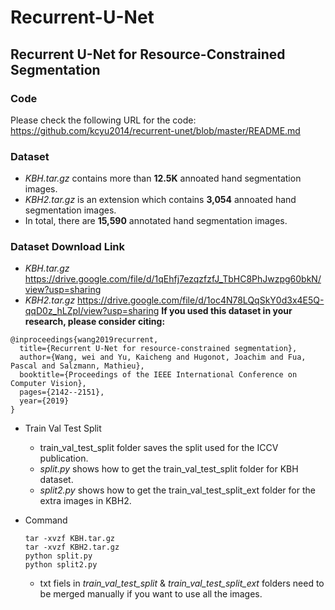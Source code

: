 # Recurrent-U-Net
## Recurrent U-Net for Resource-Constrained Segmentation

### Code
Please check the following URL for the code:
https://github.com/kcyu2014/recurrent-unet/blob/master/README.md

### Dataset
- *KBH.tar.gz* contains more than **12.5K** annoated hand segmentation images.
- *KBH2.tar.gz* is an extension which contains **3,054** annoated hand segmentation images.
- In total, there are **15,590** annotated hand segmentation images.

### Dataset Download Link
- *KBH.tar.gz* 
https://drive.google.com/file/d/1qEhfj7ezqzfzfJ_TbHC8PhJwzpg60bkN/view?usp=sharing
- *KBH2.tar.gz*
https://drive.google.com/file/d/1oc4N78LQqSkY0d3x4E5Q-qqD0z_hLZpI/view?usp=sharing
**If you used this dataset in your research, please consider citing:**

```
@inproceedings{wang2019recurrent,
  title={Recurrent U-Net for resource-constrained segmentation},
  author={Wang, wei and Yu, Kaicheng and Hugonot, Joachim and Fua, Pascal and Salzmann, Mathieu},
  booktitle={Proceedings of the IEEE International Conference on Computer Vision},
  pages={2142--2151},
  year={2019}
}
```

- Train Val Test Split
  - train_val_test_split folder saves the split used for the ICCV publication.
  - *split.py* shows how to get the train_val_test_split folder for KBH dataset.
  - *split2.py* shows how to get the train_val_test_split_ext folder for the extra images in KBH2.

- Command
  ``` 
  tar -xvzf KBH.tar.gz
  tar -xvzf KBH2.tar.gz
  python split.py
  python split2.py
  ```
  - txt fiels in *train_val_test_split* & *train_val_test_split_ext* folders need to be merged manually if you want to use all the images.

